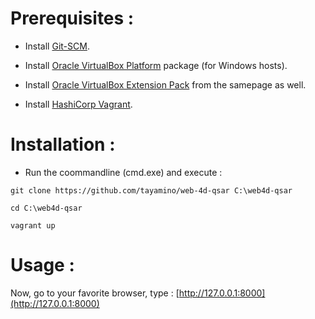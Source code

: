 Prerequisites :
===============

* Install [Git-SCM](https://git-scm.com/download/win).

* Install [Oracle VirtualBox Platform](https://www.virtualbox.org/wiki/Downloads) package (for Windows hosts).

* Install [Oracle VirtualBox Extension Pack](https://www.virtualbox.org/wiki/Downloads) from the samepage as well.

* Install [HashiCorp Vagrant](https://www.vagrantup.com/downloads.html).

Installation :
==============

* Run the coommandline (cmd.exe) and execute :

```
git clone https://github.com/tayamino/web-4d-qsar C:\web4d-qsar

cd C:\web4d-qsar

vagrant up
```

Usage :
=======

Now, go to your favorite browser, type : [http://127.0.0.1:8000](http://127.0.0.1:8000)
